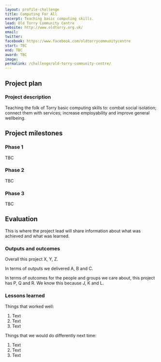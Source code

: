 ```yaml
---
layout: profile-challenge
title: Computing For All
excerpt: Teaching basic computing skills.
lead: Old Torry Community Centre
website: http://www.oldtorry.org.uk/
email: 
twitter: 
facebook: https://www.facebook.com/oldtorrycommunitycentre
start: TBC
end: TBC
award: TBC
image:
permalink: /challenge/old-torry-community-centre/
---
```


## Project plan

### Project description

Teaching the folk of Torry basic computing skills to: combat social isolation; connect them with services; increase
employability and improve general wellbeing.



## Project milestones

### Phase 1

TBC

### Phase 2

TBC

### Phase 3

TBC



## Evaluation

This is where the project lead will share information about what was achieved and what was learned.

### Outputs and outcomes

Overall this project X, Y, Z.

In terms of outputs we delivered A, B and C.

In terms of outcomes for the people and groups we care about, this project has P, Q and R. We know this because J, K and L.

### Lessons learned

Things that worked well:

1. Text
2. Text
3. Text

Things that we would do differently next time:

1. Text
2. Text
3. Text